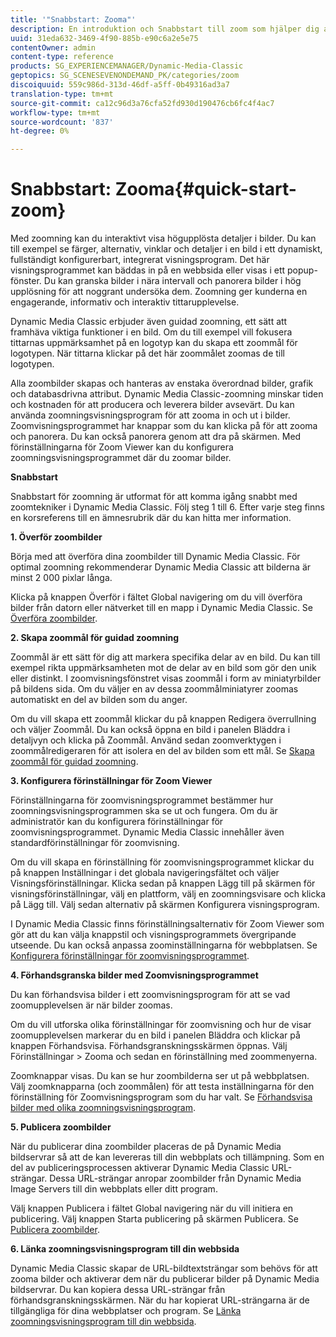 ```yaml
---
title: '"Snabbstart: Zooma"'
description: En introduktion och Snabbstart till zoom som hjälper dig att komma igång snabbt.
uuid: 31eda632-3469-4f90-885b-e90c6a2e5e75
contentOwner: admin
content-type: reference
products: SG_EXPERIENCEMANAGER/Dynamic-Media-Classic
geptopics: SG_SCENESEVENONDEMAND_PK/categories/zoom
discoiquuid: 559c986d-313d-46df-a5ff-0b49316ad3a7
translation-type: tm+mt
source-git-commit: ca12c96d3a76cfa52fd930d190476cb6fc4f4ac7
workflow-type: tm+mt
source-wordcount: '837'
ht-degree: 0%

---
```



# Snabbstart: Zooma{#quick-start-zoom}

Med zoomning kan du interaktivt visa högupplösta detaljer i bilder. Du kan till exempel se färger, alternativ, vinklar och detaljer i en bild i ett dynamiskt, fullständigt konfigurerbart, integrerat visningsprogram. Det här visningsprogrammet kan bäddas in på en webbsida eller visas i ett popup-fönster. Du kan granska bilder i nära intervall och panorera bilder i hög upplösning för att noggrant undersöka dem. Zoomning ger kunderna en engagerande, informativ och interaktiv tittarupplevelse.

Dynamic Media Classic erbjuder även guidad zoomning, ett sätt att framhäva viktiga funktioner i en bild. Om du till exempel vill fokusera tittarnas uppmärksamhet på en logotyp kan du skapa ett zoommål för logotypen. När tittarna klickar på det här zoommålet zoomas de till logotypen.

Alla zoombilder skapas och hanteras av enstaka överordnad bilder, grafik och databasdrivna attribut. Dynamic Media Classic-zoomning minskar tiden och kostnaden för att producera och leverera bilder avsevärt. Du kan använda zoomningsvisningsprogram för att zooma in och ut i bilder. Zoomvisningsprogrammet har knappar som du kan klicka på för att zooma och panorera. Du kan också panorera genom att dra på skärmen. Med förinställningarna för Zoom Viewer kan du konfigurera zoomningsvisningsprogrammet där du zoomar bilder.

**Snabbstart**

Snabbstart för zoomning är utformat för att komma igång snabbt med zoomtekniker i Dynamic Media Classic. Följ steg 1 till 6. Efter varje steg finns en korsreferens till en ämnesrubrik där du kan hitta mer information.

**1. Överför zoombilder**

Börja med att överföra dina zoombilder till Dynamic Media Classic. För optimal zoomning rekommenderar Dynamic Media Classic att bilderna är minst 2 000 pixlar långa.

Klicka på knappen Överför i fältet Global navigering om du vill överföra bilder från datorn eller nätverket till en mapp i Dynamic Media Classic. Se [Överföra zoombilder](uploading-zoom-images.md#uploading_zoom_images).

**2. Skapa zoommål för guidad zoomning**

Zoommål är ett sätt för dig att markera specifika delar av en bild. Du kan till exempel rikta uppmärksamheten mot de delar av en bild som gör den unik eller distinkt. I zoomvisningsfönstret visas zoommål i form av miniatyrbilder på bildens sida. Om du väljer en av dessa zoommålminiatyrer zoomas automatiskt en del av bilden som du anger.

Om du vill skapa ett zoommål klickar du på knappen Redigera överrullning och väljer Zoommål. Du kan också öppna en bild i panelen Bläddra i detaljvyn och klicka på Zoommål. Använd sedan zoomverktygen i zoommålredigeraren för att isolera en del av bilden som ett mål. Se [Skapa zoommål för guidad zoomning](creating-zoom-targets-guided-zoom.md#creating_zoom_targets_for_guided_zoom).

**3. Konfigurera förinställningar för Zoom Viewer**

Förinställningarna för zoomvisningsprogrammet bestämmer hur zoomningsvisningsprogrammen ska se ut och fungera. Om du är administratör kan du konfigurera förinställningar för zoomvisningsprogrammet. Dynamic Media Classic innehåller även standardförinställningar för zoomvisning.

Om du vill skapa en förinställning för zoomvisningsprogrammet klickar du på knappen Inställningar i det globala navigeringsfältet och väljer Visningsförinställningar. Klicka sedan på knappen Lägg till på skärmen för visningsförinställningar, välj en plattform, välj en zoomningsvisare och klicka på Lägg till. Välj sedan alternativ på skärmen Konfigurera visningsprogram.

I Dynamic Media Classic finns förinställningsalternativ för Zoom Viewer som gör att du kan välja knappstil och visningsprogrammets övergripande utseende. Du kan också anpassa zoominställningarna för webbplatsen. Se [Konfigurera förinställningar för zoomvisningsprogrammet](setting-zoom-viewer-presets.md#setting_up_zoom_viewer_presets).

**4. Förhandsgranska bilder med Zoomvisningsprogrammet**

Du kan förhandsvisa bilder i ett zoomvisningsprogram för att se vad zoomupplevelsen är när bilder zoomas.

Om du vill utforska olika förinställningar för zoomvisning och hur de visar zoomupplevelsen markerar du en bild i panelen Bläddra och klickar på knappen Förhandsvisa. Förhandsgranskningsskärmen öppnas. Välj Förinställningar > Zooma och sedan en förinställning med zoommenyerna.

Zoomknappar visas. Du kan se hur zoombilderna ser ut på webbplatsen. Välj zoomknapparna (och zoommålen) för att testa inställningarna för den förinställning för Zoomvisningsprogram som du har valt. Se [Förhandsvisa bilder med olika zoomningsvisningsprogram](previewing-image-assets-different-zoom.md#previewing_image_assets_with_different_zoom_viewers).

**5. Publicera zoombilder**

När du publicerar dina zoombilder placeras de på Dynamic Media bildservrar så att de kan levereras till din webbplats och tillämpning. Som en del av publiceringsprocessen aktiverar Dynamic Media Classic URL-strängar. Dessa URL-strängar anropar zoombilder från Dynamic Media Image Servers till din webbplats eller ditt program.

Välj knappen Publicera i fältet Global navigering när du vill initiera en publicering. Välj knappen Starta publicering på skärmen Publicera. Se [Publicera zoombilder](publishing-zoom-images.md#publishing_zoom_images).

**6. Länka zoomningsvisningsprogram till din webbsida**

Dynamic Media Classic skapar de URL-bildtextsträngar som behövs för att zooma bilder och aktiverar dem när du publicerar bilder på Dynamic Media bildservrar. Du kan kopiera dessa URL-strängar från förhandsgranskningsskärmen. När du har kopierat URL-strängarna är de tillgängliga för dina webbplatser och program. Se [Länka zoomningsvisningsprogram till din webbsida](linking-zoom-viewers-web-pages.md#linking_zoom_viewers_to_your_web_pages).
